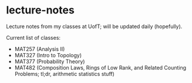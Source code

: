 # lecture-notes
Lecture notes from my classes at UofT; will be updated daily (hopefully).

Current list of classes:
- MAT257 (Analysis II)
- MAT327 (Intro to Topology)
- MAT377 (Probability Theory)
- MAT482 (Composition Laws, Rings of Low Rank, and Related Counting Problems; tl;dr, arithmetic statistics stuff)
